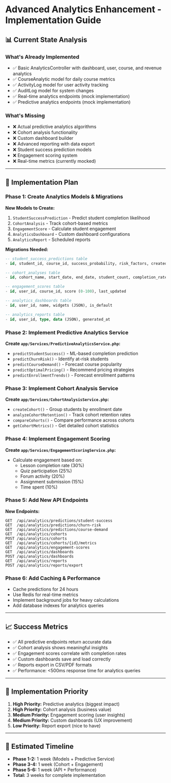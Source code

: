 # Advanced Analytics Enhancement - Implementation Guide

## 📊 Current State Analysis

### What's Already Implemented
- ✅ Basic AnalyticsController with dashboard, user, course, and revenue analytics
- ✅ CourseAnalytic model for daily course metrics
- ✅ ActivityLog model for user activity tracking
- ✅ AuditLog model for system changes
- ✅ Real-time analytics endpoints (mock implementation)
- ✅ Predictive analytics endpoints (mock implementation)

### What's Missing
- ❌ Actual predictive analytics algorithms
- ❌ Cohort analysis functionality
- ❌ Custom dashboard builder
- ❌ Advanced reporting with data export
- ❌ Student success prediction models
- ❌ Engagement scoring system
- ❌ Real-time metrics (currently mocked)

---

## 🎯 Implementation Plan

### Phase 1: Create Analytics Models & Migrations

**New Models to Create:**
1. `StudentSuccessPrediction` - Predict student completion likelihood
2. `CohortAnalysis` - Track cohort-based metrics
3. `EngagementScore` - Calculate student engagement
4. `AnalyticsDashboard` - Custom dashboard configurations
5. `AnalyticsReport` - Scheduled reports

**Migrations Needed:**
```sql
-- student_success_predictions table
- id, student_id, course_id, success_probability, risk_factors, created_at

-- cohort_analyses table
- id, cohort_name, start_date, end_date, student_count, completion_rate

-- engagement_scores table
- id, user_id, course_id, score (0-100), last_updated

-- analytics_dashboards table
- id, user_id, name, widgets (JSON), is_default

-- analytics_reports table
- id, user_id, type, data (JSON), generated_at
```

### Phase 2: Implement Predictive Analytics Service

**Create `app/Services/PredictiveAnalyticsService.php`:**
- `predictStudentSuccess()` - ML-based completion prediction
- `predictChurnRisk()` - Identify at-risk students
- `predictCourseDemand()` - Forecast course popularity
- `predictOptimalPricing()` - Recommend pricing strategies
- `predictEnrollmentTrends()` - Forecast enrollment patterns

### Phase 3: Implement Cohort Analysis Service

**Create `app/Services/CohortAnalysisService.php`:**
- `createCohort()` - Group students by enrollment date
- `analyzeCohortRetention()` - Track cohort retention rates
- `compareCohorts()` - Compare performance across cohorts
- `getCohortMetrics()` - Get detailed cohort statistics

### Phase 4: Implement Engagement Scoring

**Create `app/Services/EngagementScoringService.php`:**
- Calculate engagement based on:
  - Lesson completion rate (30%)
  - Quiz participation (25%)
  - Forum activity (20%)
  - Assignment submission (15%)
  - Time spent (10%)

### Phase 5: Add New API Endpoints

**New Endpoints:**
```
GET  /api/analytics/predictions/student-success
GET  /api/analytics/predictions/churn-risk
GET  /api/analytics/predictions/course-demand
GET  /api/analytics/cohorts
POST /api/analytics/cohorts
GET  /api/analytics/cohorts/{id}/metrics
GET  /api/analytics/engagement-scores
GET  /api/analytics/dashboards
POST /api/analytics/dashboards
GET  /api/analytics/reports
POST /api/analytics/reports/export
```

### Phase 6: Add Caching & Performance

- Cache predictions for 24 hours
- Use Redis for real-time metrics
- Implement background jobs for heavy calculations
- Add database indexes for analytics queries

---

## 📈 Success Metrics

- ✅ All predictive endpoints return accurate data
- ✅ Cohort analysis shows meaningful insights
- ✅ Engagement scores correlate with completion rates
- ✅ Custom dashboards save and load correctly
- ✅ Reports export in CSV/PDF formats
- ✅ Performance: <500ms response time for analytics queries

---

## 🚀 Implementation Priority

1. **High Priority:** Predictive analytics (biggest impact)
2. **High Priority:** Cohort analysis (business value)
3. **Medium Priority:** Engagement scoring (user insights)
4. **Medium Priority:** Custom dashboards (UX improvement)
5. **Low Priority:** Report export (nice to have)

---

## 📝 Estimated Timeline

- **Phase 1-2:** 1 week (Models + Predictive Service)
- **Phase 3-4:** 1 week (Cohort + Engagement)
- **Phase 5-6:** 1 week (API + Performance)
- **Total:** 3 weeks for complete implementation

